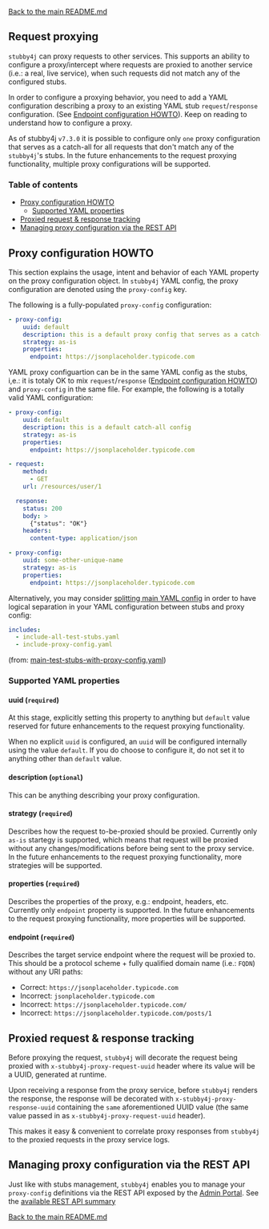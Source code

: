 [Back to the main README.md](../README.md#request-proxying)

## Request proxying

`stubby4j` can proxy requests to other services. This supports an ability to configure a proxy/intercept where requests are proxied to another service (i.e.: a real, live service), when such requests did not match any of the configured stubs. 

In order to configure a proxying behavior, you need to add a YAML configuration describing a proxy to an existing YAML stub `request`/`response` configuration. (See [Endpoint configuration HOWTO](../README.md#endpoint-configuration-howto)). Keep on reading to understand how to configure a proxy.

As of stubby4j `v7.3.0` it is possible to configure only `one` proxy configuration that serves as a catch-all for all requests that don't match any of the `stubby4j`'s stubs. In the future enhancements to the request proxying functionality, multiple proxy configurations will be supported.

### Table of contents

* [Proxy configuration HOWTO](#proxy-configuration-howto)
   * [Supported YAML properties](#supported-yaml-properties)
* [Proxied request & response tracking](#proxied-request--response-tracking)
* [Managing proxy configuration via the REST API](#managing-proxy-configuration-via-the-rest-api)


## Proxy configuration HOWTO

This section explains the usage, intent and behavior of each YAML property on the proxy configuration object. In `stubby4j` YAML config, the proxy configuration are denoted using the `proxy-config` key.

The following is a fully-populated `proxy-config` configuration:

```yaml
- proxy-config:
    uuid: default
    description: this is a default proxy config that serves as a catch-all for non-matched requests
    strategy: as-is
    properties:
      endpoint: https://jsonplaceholder.typicode.com
```

YAML proxy configuartion can be in the same YAML config as the stubs, i,e.: it is totaly OK to mix `request`/`response` ([Endpoint configuration HOWTO](../README.md#endpoint-configuration-howto)) and `proxy-config` in the same file. For example, the following is a totally valid YAML configuration:
```yaml
- proxy-config:
    uuid: default
    description: this is a default catch-all config
    strategy: as-is
    properties:
      endpoint: https://jsonplaceholder.typicode.com

- request:
    method:
      - GET
    url: /resources/user/1

  response:
    status: 200
    body: >
      {"status": "OK"}
    headers:
      content-type: application/json

- proxy-config:
    uuid: some-other-unique-name
    strategy: as-is
    properties:
      endpoint: https://jsonplaceholder.typicode.com
```

Alternatively, you may consider [splitting main YAML config](../README.md#splitting-main-yaml-config) in order to have logical separation in your YAML configuration between stubs and proxy config:

```yaml
includes:
  - include-all-test-stubs.yaml
  - include-proxy-config.yaml
```
(from: [main-test-stubs-with-proxy-config.yaml](../src/functional-test/resources/yaml/main-test-stubs-with-proxy-config.yaml))


### Supported YAML properties

#### uuid (`required`)

At this stage, explicitly setting this property to anything but `default` value reserved for future enhancements to the request proxying functionality.

When no explicit `uuid` is configured, an `uuid` will be configured internally using the value `default`. If you do choose to configure it, do not set it to anything other than `default` value.

#### description (`optional`)

This can be anything describing your proxy configuration. 

#### strategy (`required`)

Describes how the request to-be-proxied should be proxied. Currently only `as-is` startegy is supported, which means that request will be proxied without any changes/modifications before being sent to the proxy service. In the future enhancements to the request proxying functionality, more strategies will be supported.

#### properties (`required`)

Describes the properties of the proxy, e.g.: endpoint, headers, etc. Currently only `endpoint` property is supported. In the future enhancements to the request proxying functionality, more properties will be supported.

#### endpoint (`required`)

Describes the target service endpoint where the request will be proxied to. This should be a protocol scheme + fully qualified domain name (i.e.: `FQDN`) without any URI paths:
* Correct: `https://jsonplaceholder.typicode.com`
* Incorrect: `jsonplaceholder.typicode.com`
* Incorrect: `https://jsonplaceholder.typicode.com/`
* Incorrect: `https://jsonplaceholder.typicode.com/posts/1`

## Proxied request & response tracking

Before proxying the request, `stubby4j` will decorate the request being proxied with `x-stubby4j-proxy-request-uuid` header where its value will be a UUID, generated at runtime.

Upon receiving a response from the proxy service, before `stubby4j` renders the response, the response will be decorated with `x-stubby4j-proxy-response-uuid` containing the `same` aforementioned UUID value (the same value passed in as `x-stubby4j-proxy-request-uuid` header).

This makes it easy & convenient to correlate proxy responses from `stubby4j` to the proxied requests in the proxy service logs. 

## Managing proxy configuration via the REST API

Just like with stubs management, `stubby4j` enables you to manage your `proxy-config` definitions via the REST API exposed by the [Admin Portal](ADMIN_PORTAL.md). See the [available REST API summary](ADMIN_PORTAL.md#available-rest-api-summary)



[Back to the main README.md](../README.md#request-proxying)
